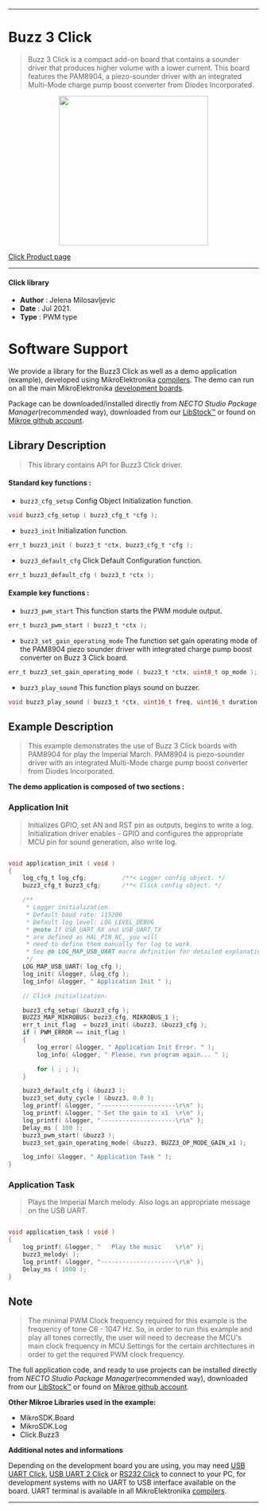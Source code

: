 
---
# Buzz 3 Click

> Buzz 3 Click is a compact add-on board that contains a sounder driver that produces higher volume with a lower current. This board features the PAM8904, 
a piezo-sounder driver with an integrated Multi-Mode charge pump boost converter from Diodes Incorporated. 

<p align="center">
  <img src="https://download.mikroe.com/images/click_for_ide/buzz3_click.png" height=300px>
</p>

[Click Product page](https://www.mikroe.com/buzz-3-click)

---


#### Click library

- **Author**        : Jelena Milosavljevic
- **Date**          : Jul 2021.
- **Type**          : PWM type


# Software Support

We provide a library for the Buzz3 Click
as well as a demo application (example), developed using MikroElektronika
[compilers](https://www.mikroe.com/necto-studio).
The demo can run on all the main MikroElektronika [development boards](https://www.mikroe.com/development-boards).

Package can be downloaded/installed directly from *NECTO Studio Package Manager*(recommended way), downloaded from our [LibStock&trade;](https://libstock.mikroe.com) or found on [Mikroe github account](https://github.com/MikroElektronika/mikrosdk_click_v2/tree/master/clicks).

## Library Description

> This library contains API for Buzz3 Click driver.

#### Standard key functions :

- `buzz3_cfg_setup` Config Object Initialization function.
```c
void buzz3_cfg_setup ( buzz3_cfg_t *cfg );
```

- `buzz3_init` Initialization function.
```c
err_t buzz3_init ( buzz3_t *ctx, buzz3_cfg_t *cfg );
```

- `buzz3_default_cfg` Click Default Configuration function.
```c
err_t buzz3_default_cfg ( buzz3_t *ctx );
```

#### Example key functions :

- `buzz3_pwm_start` This function starts the PWM module output.
```c
err_t buzz3_pwm_start ( buzz3_t *ctx );
```

- `buzz3_set_gain_operating_mode` The function set gain operating mode of the PAM8904 piezo sounder driver with integrated charge pump boost converter on Buzz 3 Click board.
```c
err_t buzz3_set_gain_operating_mode ( buzz3_t *ctx, uint8_t op_mode );
```

- `buzz3_play_sound` This function plays sound on buzzer.
```c
void buzz3_play_sound ( buzz3_t *ctx, uint16_t freq, uint16_t duration );
```

## Example Description

> This example demonstrates the use of Buzz 3 Click boards with PAM8904 for play the Imperial March.
PAM8904 is piezo-sounder driver with an integrated Multi-Mode charge pump boost converter from Diodes Incorporated. 

**The demo application is composed of two sections :**

### Application Init

> Initializes GPIO, set AN and RST pin as outputs, begins to write a log. 
> Initialization driver enables - GPIO and configures the appropriate MCU pin for 
> sound generation, also write log.

```c

void application_init ( void ) 
{
    log_cfg_t log_cfg;          /**< Logger config object. */
    buzz3_cfg_t buzz3_cfg;      /**< Click config object. */

    /** 
     * Logger initialization.
     * Default baud rate: 115200
     * Default log level: LOG_LEVEL_DEBUG
     * @note If USB_UART_RX and USB_UART_TX 
     * are defined as HAL_PIN_NC, you will 
     * need to define them manually for log to work. 
     * See @b LOG_MAP_USB_UART macro definition for detailed explanation.
     */
    LOG_MAP_USB_UART( log_cfg );
    log_init( &logger, &log_cfg );
    log_info( &logger, " Application Init " );

    // Click initialization.

    buzz3_cfg_setup( &buzz3_cfg );
    BUZZ3_MAP_MIKROBUS( buzz3_cfg, MIKROBUS_1 );
    err_t init_flag  = buzz3_init( &buzz3, &buzz3_cfg );
    if ( PWM_ERROR == init_flag ) 
    {
        log_error( &logger, " Application Init Error. " );
        log_info( &logger, " Please, run program again... " );

        for ( ; ; );
    }

    buzz3_default_cfg ( &buzz3 );
    buzz3_set_duty_cycle ( &buzz3, 0.0 );
    log_printf( &logger, "---------------------\r\n" );
    log_printf( &logger, " Set the gain to x1  \r\n" );
    log_printf( &logger, "---------------------\r\n" );
    Delay_ms ( 100 );
    buzz3_pwm_start( &buzz3 );
    buzz3_set_gain_operating_mode( &buzz3, BUZZ3_OP_MODE_GAIN_x1 );

    log_info( &logger, " Application Task " );
}

```

### Application Task

> Plays the Imperial March melody. Also logs an appropriate message on the USB UART.

```c

void application_task ( void ) 
{
    log_printf( &logger, "   Play the music    \r\n" );
    buzz3_melody( );
    log_printf( &logger, "---------------------\r\n" );
    Delay_ms ( 1000 );
}

```

## Note

> The minimal PWM Clock frequency required for this example is the frequency of tone C6 - 1047 Hz. 
> So, in order to run this example and play all tones correctly, the user will need to decrease 
> the MCU's main clock frequency in MCU Settings for the certain architectures
> in order to get the required PWM clock frequency.

The full application code, and ready to use projects can be installed directly from *NECTO Studio Package Manager*(recommended way), downloaded from our [LibStock&trade;](https://libstock.mikroe.com) or found on [Mikroe github account](https://github.com/MikroElektronika/mikrosdk_click_v2/tree/master/clicks).

**Other Mikroe Libraries used in the example:**

- MikroSDK.Board
- MikroSDK.Log
- Click.Buzz3

**Additional notes and informations**

Depending on the development board you are using, you may need
[USB UART Click](https://www.mikroe.com/usb-uart-click),
[USB UART 2 Click](https://www.mikroe.com/usb-uart-2-click) or
[RS232 Click](https://www.mikroe.com/rs232-click) to connect to your PC, for
development systems with no UART to USB interface available on the board. UART
terminal is available in all MikroElektronika
[compilers](https://shop.mikroe.com/compilers).

---
